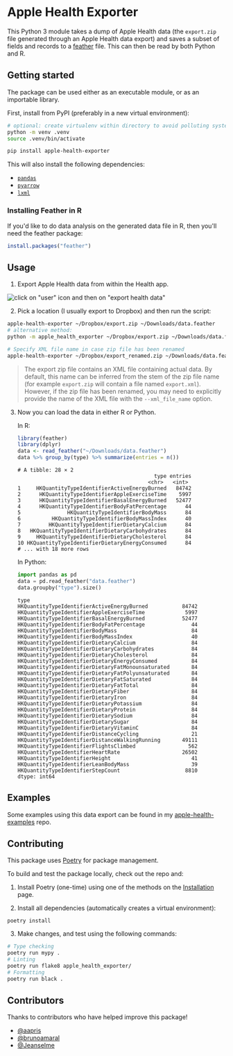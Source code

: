 # Apple Health Exporter

This Python 3 module takes a dump of Apple Health data (the `export.zip` file
generated through an Apple Health data export) and saves a subset of fields and
records to a [feather](https://github.com/wesm/feather) file. This can then be
read by both Python and R.

## Getting started

The package can be used either as an executable module, or as an importable library.

First, install from PyPI (preferably in a new virtual environment):

```bash
# optional: create virtualenv within directory to avoid polluting system Python
python -m venv .venv
source .venv/bin/activate

pip install apple-health-exporter
```

This will also install the following dependencies:

- [`pandas`](http://pandas.pydata.org/)
- [`pyarrow`](https://pypi.org/project/pyarrow/)
- [`lxml`](http://lxml.de/index.html)

### Installing Feather in R

If you'd like to do data analysis on the generated data file in R, then you'll
need the feather package:

```r
install.packages("feather")
```

## Usage

1. Export Apple Health data from within the Health app.

![click on "user" icon and then on "export health data"](images/exporting.png)

2. Pick a location (I usually export to Dropbox) and then run the script:

```bash
apple-health-exporter ~/Dropbox/export.zip ~/Downloads/data.feather
# alternative method:
python -m apple_health_exporter ~/Dropbox/export.zip ~/Downloads/data.feather

# Specify XML file name in case zip file has been renamed
apple-health-exporter ~/Dropbox/export_renamed.zip ~/Downloads/data.feather --xml_file_name export.zip
```

> The export zip file contains an XML file containing
> actual data. By default, this name can be inferred
> from the stem of the zip file name (for example
> `export.zip` will contain a file named `export.xml`).
> However, if the zip file has been renamed, you may
> need to explicitly provide the name of the XML file
> with the `--xml_file_name` option.

3. Now you can load the data in either R or Python.

   In R:

   ```r
   library(feather)
   library(dplyr)
   data <- read_feather("~/Downloads/data.feather")
   data %>% group_by(type) %>% summarize(entries = n())
   ```

   ```
   # A tibble: 28 × 2
                                               type entries
                                             <chr>   <int>
   1     HKQuantityTypeIdentifierActiveEnergyBurned   84742
   2      HKQuantityTypeIdentifierAppleExerciseTime    5997
   3      HKQuantityTypeIdentifierBasalEnergyBurned   52477
   4      HKQuantityTypeIdentifierBodyFatPercentage      44
   5               HKQuantityTypeIdentifierBodyMass      84
   6          HKQuantityTypeIdentifierBodyMassIndex      40
   7         HKQuantityTypeIdentifierDietaryCalcium      84
   8   HKQuantityTypeIdentifierDietaryCarbohydrates      84
   9     HKQuantityTypeIdentifierDietaryCholesterol      84
   10 HKQuantityTypeIdentifierDietaryEnergyConsumed      84
   # ... with 18 more rows
   ```

   In Python:

   ```python
   import pandas as pd
   data = pd.read_feather("data.feather")
   data.groupby("type").size()
   ```

   ```
   type
   HKQuantityTypeIdentifierActiveEnergyBurned           84742
   HKQuantityTypeIdentifierAppleExerciseTime             5997
   HKQuantityTypeIdentifierBasalEnergyBurned            52477
   HKQuantityTypeIdentifierBodyFatPercentage               44
   HKQuantityTypeIdentifierBodyMass                        84
   HKQuantityTypeIdentifierBodyMassIndex                   40
   HKQuantityTypeIdentifierDietaryCalcium                  84
   HKQuantityTypeIdentifierDietaryCarbohydrates            84
   HKQuantityTypeIdentifierDietaryCholesterol              84
   HKQuantityTypeIdentifierDietaryEnergyConsumed           84
   HKQuantityTypeIdentifierDietaryFatMonounsaturated       84
   HKQuantityTypeIdentifierDietaryFatPolyunsaturated       84
   HKQuantityTypeIdentifierDietaryFatSaturated             84
   HKQuantityTypeIdentifierDietaryFatTotal                 84
   HKQuantityTypeIdentifierDietaryFiber                    84
   HKQuantityTypeIdentifierDietaryIron                     84
   HKQuantityTypeIdentifierDietaryPotassium                84
   HKQuantityTypeIdentifierDietaryProtein                  84
   HKQuantityTypeIdentifierDietarySodium                   84
   HKQuantityTypeIdentifierDietarySugar                    84
   HKQuantityTypeIdentifierDietaryVitaminC                 84
   HKQuantityTypeIdentifierDistanceCycling                 21
   HKQuantityTypeIdentifierDistanceWalkingRunning       49111
   HKQuantityTypeIdentifierFlightsClimbed                 562
   HKQuantityTypeIdentifierHeartRate                    26502
   HKQuantityTypeIdentifierHeight                          41
   HKQuantityTypeIdentifierLeanBodyMass                    39
   HKQuantityTypeIdentifierStepCount                     8810
   dtype: int64
   ```

## Examples

Some examples using this data export can be found in my
[apple-health-examples](https://github.com/mganjoo/apple-health-examples) repo.

## Contributing

This package uses [Poetry](https://python-poetry.org) for package management.

To build and test the package locally, check out the repo and:

1. Install Poetry (one-time) using one of the methods on the [Installation](https://python-poetry.org/docs/#installation) page.

2. Install all dependencies (automatically creates a virtual environment):

```
poetry install
```

3. Make changes, and test using the following commands:

```bash
# Type checking
poetry run mypy .
# Linting
poetry run flake8 apple_health_exporter/
# Formatting
poetry run black .
```

## Contributors

Thanks to contributors who have helped improve this package!

- [@aapris](https://github.com/aapris)
- [@brunoamaral](https://github.com/brunoamaral)
- [@Jeanselme](https://github.com/Jeanselme)
